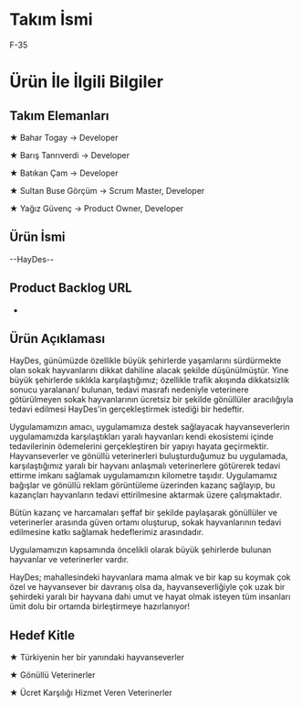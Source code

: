 # Takım İsmi
F-35

# Ürün İle İlgili Bilgiler

## Takım Elemanları

★ Bahar Togay -> Developer

★ Barış Tanrıverdi -> Developer

★ Batıkan Çam -> Developer

★ Sultan Buse Görçüm -> Scrum Master, Developer

★ Yağız Güvenç -> Product Owner, Developer

## Ürün İsmi

--HayDes--

## Product Backlog URL
-

## Ürün Açıklaması

HayDes, günümüzde özellikle büyük şehirlerde yaşamlarını sürdürmekte olan sokak hayvanlarını dikkat dahiline alacak şekilde düşünülmüştür. 
Yine büyük şehirlerde sıklıkla karşılaştığımız; özellikle trafik akışında dikkatsizlik sonucu yaralanan/ bulunan, tedavi masrafı nedeniyle veterinere götürülmeyen sokak hayvanlarının
ücretsiz bir şekilde gönüllüler aracılığıyla tedavi edilmesi HayDes'in gerçekleştirmek istediği bir hedeftir.

Uygulamamızın amacı, uygulamamıza destek sağlayacak hayvanseverlerin uygulamamızda karşılaştıkları yaralı hayvanları kendi ekosistemi içinde tedavilerinin ödemelerini gerçekleştiren bir 
yapıyı hayata geçirmektir. 
Hayvanseverler ve gönüllü veterinerleri buluşturduğumuz bu uygulamada, karşılaştığımız yaralı bir hayvanı anlaşmalı veterinerlere götürerek tedavi ettirme imkanı sağlamak uygulamamızın kilometre taşıdır.
Uygulamamız bağışlar ve gönüllü reklam görüntüleme üzerinden kazanç sağlayıp, bu kazançları hayvanların tedavi ettirilmesine aktarmak üzere çalışmaktadır.


Bütün kazanç ve harcamaları şeffaf bir şekilde paylaşarak gönüllüler ve veterinerler arasında güven ortamı oluşturup, sokak hayvanlarının tedavi edilmesine katkı sağlamak hedeflerimiz arasındadır.


Uygulamamızın kapsamında öncelikli olarak büyük şehirlerde bulunan hayvanlar ve veterinerler vardır.

HayDes; mahallesindeki hayvanlara mama almak ve bir kap su koymak çok özel ve hayvansever bir davranış olsa da, hayvanseverliğiyle çok uzak bir şehirdeki yaralı bir hayvana dahi
umut ve hayat olmak isteyen tüm insanları ümit dolu bir ortamda birleştirmeye hazırlanıyor!


## Hedef Kitle

★ Türkiyenin her bir yanındaki hayvanseverler

★ Gönüllü Veterinerler

★ Ücret Karşılığı Hizmet Veren Veterinerler





